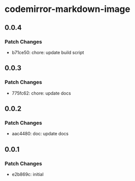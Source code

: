# codemirror-markdown-image

## 0.0.4

### Patch Changes

- b71ce50: chore: update build script

## 0.0.3

### Patch Changes

- 775fc62: chore: update docs

## 0.0.2

### Patch Changes

- aac4480: doc: update docs

## 0.0.1

### Patch Changes

- e2b869c: initial
